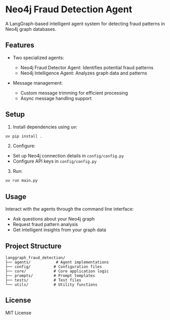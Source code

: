 # Neo4j Fraud Detection Agent

A LangGraph-based intelligent agent system for detecting fraud patterns in Neo4j graph databases.

## Features

- Two specialized agents:
  - Neo4j Fraud Detector Agent: Identifies potential fraud patterns
  - Neo4j Intelligence Agent: Analyzes graph data and patterns

- Message management:
  - Custom message trimming for efficient processing
  - Async message handling support

## Setup

1. Install dependencies using uv:
```bash
uv pip install .
```

2. Configure:
- Set up Neo4j connection details in `config/config.py`
- Configure API keys in `config/config.py`

3. Run:
```bash
uv run main.py
```

## Usage

Interact with the agents through the command line interface:
- Ask questions about your Neo4j graph
- Request fraud pattern analysis
- Get intelligent insights from your graph data

## Project Structure

```
langgraph_fraud_detection/
├── agents/           # Agent implementations
├── config/          # Configuration files
├── core/            # Core application logic
├── prompts/         # Prompt templates
├── tests/           # Test files
└── utils/           # Utility functions
```

## License

MIT License